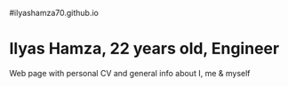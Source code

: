 #ilyashamza70.github.io
# Ilyas Hamza, 22 years old, Engineer
Web page with personal CV and general info about I, me & myself
